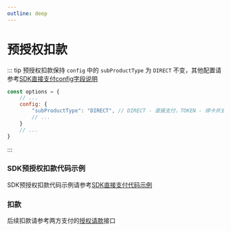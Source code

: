 ```yaml
---
outline: deep
---
```


<script lang="ts" setup>

</script>

# 预授权扣款

::: tip 预授权扣款保持 `config` 中的 `subProductType` 为 `DIRECT` 不变，其他配置请参考[SDK直接支付config字段说明](./sdk-pay#config)
```js
const options = {
    // ...
    config: {
        "subProductType": "DIRECT", // DIRECT - 直接支付，TOKEN - 绑卡并支付，SUBSCRIBE - 订阅支付 // [!code warning]
        // ...
    }
    // ...
}
```
:::

### SDK预授权扣款代码示例

SDK预授权扣款代码示例请参考[SDK直接支付代码示例](./sdk-pay#sdk直接支付代码示例)

### 扣款

后续扣款请参考两方支付的[授权请款](./api-direct-auth-capture)接口

<style lang="css">



</style>